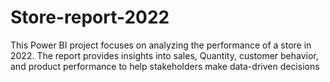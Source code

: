 # Store-report-2022
This Power BI project focuses on analyzing the performance of a store in 2022. The report provides insights into sales, Quantity, customer behavior, and product performance to help stakeholders make data-driven decisions
